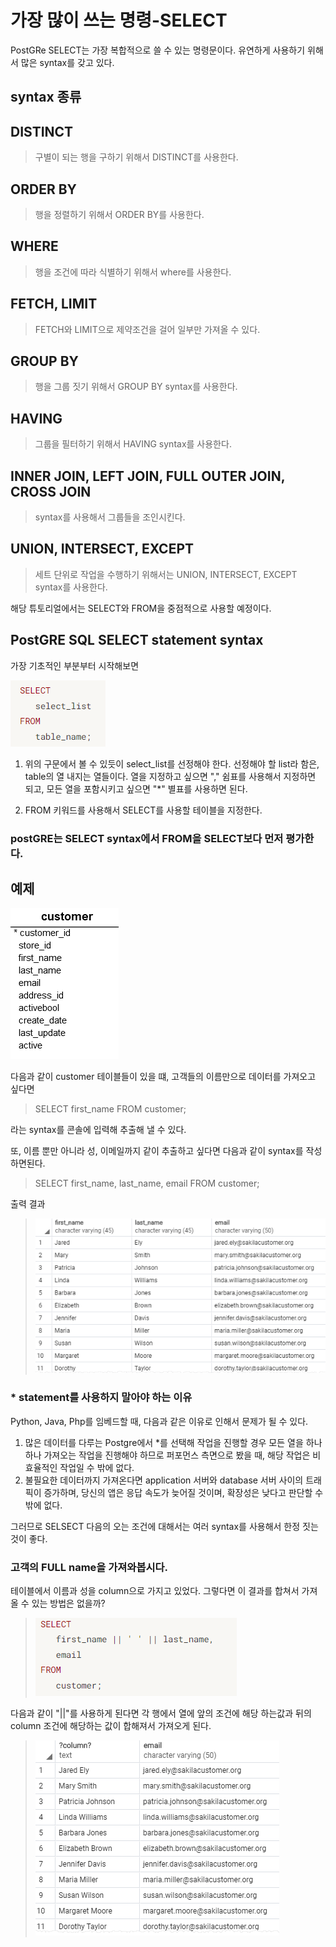 # 가장 많이 쓰는 명령-SELECT

PostGRe SELECT는 가장 복합적으로 쓸 수 있는 명령문이다. 유연하게 사용하기 위해서 많은 syntax를 갖고 있다.

## syntax 종류
## DISTINCT
> 구별이 되는 행을 구하기 위해서 DISTINCT를 사용한다.

## ORDER BY
>  행을 정렬하기 위해서 ORDER BY를 사용한다. 

## WHERE
> 행을 조건에 따라 식별하기 위해서 where를 사용한다.

## FETCH, LIMIT
> FETCH와 LIMIT으로 제약조건을 걸어 일부만 가져올 수 있다.

## GROUP BY
> 행을 그룹 짓기 위해서 GROUP BY syntax를 사용한다.

## HAVING
> 그룹을 필터하기 위해서 HAVING syntax를 사용한다.

## INNER JOIN, LEFT JOIN, FULL OUTER JOIN, CROSS JOIN
> syntax를 사용해서 그룹들을 조인시킨다.

## UNION, INTERSECT, EXCEPT
> 세트 단위로 작업을 수행하기 위해서는 UNION, INTERSECT, EXCEPT syntax를 사용한다.


해당 튜토리얼에서는 SELECT와 FROM을 중점적으로 사용할 예정이다.

## PostGRE SQL SELECT statement syntax

가장 기초적인 부분부터 시작해보면

![Alt text](image.png)

1. 위의 구문에서 볼 수 있듯이 select_list를 선정해야 한다. 선정해야 할 list라 함은, table의 열 내지는 열들이다. 열을 지정하고 싶으면 "," 쉼표를 사용해서 지정하면 되고, 모든 열을 포함시키고 싶으면 "*" 별표를 사용하면 된다.

2. FROM 키워드를 사용해서 SELECT를 사용할 테이블을 지정한다.

### postGRE는 SELECT syntax에서 FROM을 SELECT보다 먼저 평가한다.


## 예제
![Alt text](image-1.png)

다음과 같이 customer 테이블들이 있을 떄, 고객들의 이름만으로 데이터를 가져오고 싶다면 

> SELECT first_name FROM customer;

라는 syntax를 콘솔에 입력해 추출해 낼 수 있다.

또, 이름 뿐만 아니라 성, 이메일까지 같이 추출하고 싶다면 다음과 같이 syntax를 작성하면된다.

> SELECT 
>   first_name,
>   last_name,
>   email
>FROM
> customer;

출력 결과
>![Alt text](image-2.png)

### * statement를 사용하지 말아야 하는 이유
 Python, Java, Php를 임베드할 때, 다음과 같은 이유로 인해서 문제가 될 수 있다.

 1. 많은 데이터를 다루는 Postgre에서 *를 선택해 작업을 진행할 경우 모든 열을 하나하나 가져오는 작업을 진행해야 하므로 퍼포먼스 측면으로 봤을 때, 해당 작업은 비효율적인 작업일 수 밖에 없다.
 2. 불필요한 데이터까지 가져온다면 application 서버와 database 서버 사이의 트래픽이 증가하며, 당신의 앱은 응답 속도가 늦어질 것이며, 확장성은 낮다고 판단할 수 밖에 없다.

 그러므로 SELSECT 다음의 오는 조건에 대해서는 여러 syntax를 사용해서 한정 짓는 것이 좋다.

 ### 고객의 FULL name을 가져와봅시다.

 테이블에서 이름과 성을 column으로 가지고 있었다. 그렇다면 이 결과를 합쳐서 가져올 수 있는 방법은 없을까?

 >![Alt text](image-3.png)

다음과 같이 "||"를 사용하게 된다면 각 행에서 열에 앞의 조건에 해당 하는값과 뒤의 column 조건에 해당하는 값이 합해져서 가져오게 된다.
>![Alt text](image-4.png)




